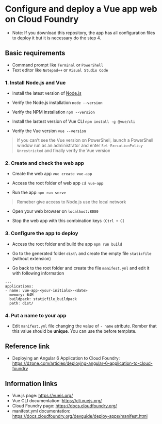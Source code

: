 # Configure and deploy a Vue app web on Cloud Foundry

* Note:  If you download this repository, the app has all configuration files to deploy it but it is necessary do the step 4.

## Basic requirements
* Command prompt like `Terminal` or `PowerShell`
* Text editor like `Notepad++` or `Visual Studio Code`

### 1. Install Node.js and Vue
* Install the latest version of [Node.js](https://nodejs.org/en/)

* Verify the Node.js installation
```node --version```

* Verify the NPM installation
```npm --version```

* Install the lastest version of Vue CLI
`npm install -g @vue/cli`

* Verify the Vue version
```vue --version```

> If you can't see the Vue version on PowerShell, launch a PowerShell window run as an administrator and enter
```Set-ExecutionPolicy Unrestricted```
and finally verify the Vue version

### 2. Create and check the web app
* Create the web app
```vue create vue-app```

* Access the root folder of web app
```cd vue-app```

* Run the app
```npm run serve```
> Remeber give access to Node.js use the local network

* Open your web browser on 
```localhost:8080```

* Stop the web app with this combination keys
```(Ctrl + C)```

### 3. Configure the app to deploy
* Access the root folder and build the app
```npm run build```

* Go to the generated folder `dist\` and create the empty file `staticfile` (without extension)
* Go back to the root folder and create the file `manifest.yml` and edit it with following information
```
---
applications:
- name: vue-app-<your-initials>-<date>
  memory: 64M
  buildpack: staticfile_buildpack
  path: dist/
```

### 4. Put a name to your app
* Edit `manifest.yml` file changing the value of `- name` atribute. Rember that this value should be **unique**. You can use the before template.

## Reference link
* Deploying an Angular 6 Application to Cloud Foundry: https://dzone.com/articles/deploying-angular-6-application-to-cloud-foundry

## Information links
* Vue.js page: https://vuejs.org/
* Vue CLI documentation: https://cli.vuejs.org/
* Cloud Foundry page: https://docs.cloudfoundry.org/ 
* manifest.yml documentation: https://docs.cloudfoundry.org/devguide/deploy-apps/manifest.html